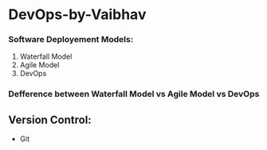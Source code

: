 # DevOps-by-Vaibhav



### Software Deployement Models:
1. Waterfall Model
2. Agile Model
3. DevOps

### Defference between Waterfall Model vs Agile Model vs DevOps


## Version Control:
* Git 
